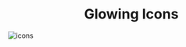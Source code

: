 <h1 align="center">Glowing Icons</h1>


![icons](https://user-images.githubusercontent.com/80118217/194914228-12d421e4-fd94-4bc6-887a-e4aaef6c173b.JPG)
